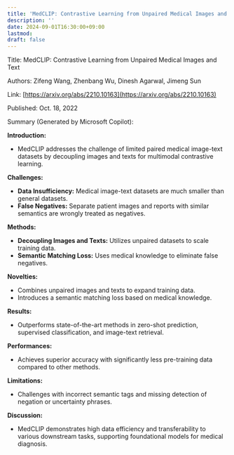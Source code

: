 ```yaml
---
title: 'MedCLIP: Contrastive Learning from Unpaired Medical Images and Text'
description: ''
date: 2024-09-01T16:30:00+09:00
lastmod: 
draft: false
---
```


Title: MedCLIP: Contrastive Learning from Unpaired Medical Images and Text

Authors: Zifeng Wang, Zhenbang Wu, Dinesh Agarwal, Jimeng Sun

Link: [https://arxiv.org/abs/2210.10163](https://arxiv.org/abs/2210.10163)

Published: Oct. 18, 2022

Summary (Generated by Microsoft Copilot):

**Introduction:**
- MedCLIP addresses the challenge of limited paired medical image-text datasets by decoupling images and texts for multimodal contrastive learning.

**Challenges:**
- **Data Insufficiency:** Medical image-text datasets are much smaller than general datasets.
- **False Negatives:** Separate patient images and reports with similar semantics are wrongly treated as negatives.

**Methods:**
- **Decoupling Images and Texts:** Utilizes unpaired datasets to scale training data.
- **Semantic Matching Loss:** Uses medical knowledge to eliminate false negatives.

**Novelties:**
- Combines unpaired images and texts to expand training data.
- Introduces a semantic matching loss based on medical knowledge.

**Results:**
- Outperforms state-of-the-art methods in zero-shot prediction, supervised classification, and image-text retrieval.

**Performances:**
- Achieves superior accuracy with significantly less pre-training data compared to other methods.

**Limitations:**
- Challenges with incorrect semantic tags and missing detection of negation or uncertainty phrases.

**Discussion:**
- MedCLIP demonstrates high data efficiency and transferability to various downstream tasks, supporting foundational models for medical diagnosis.
